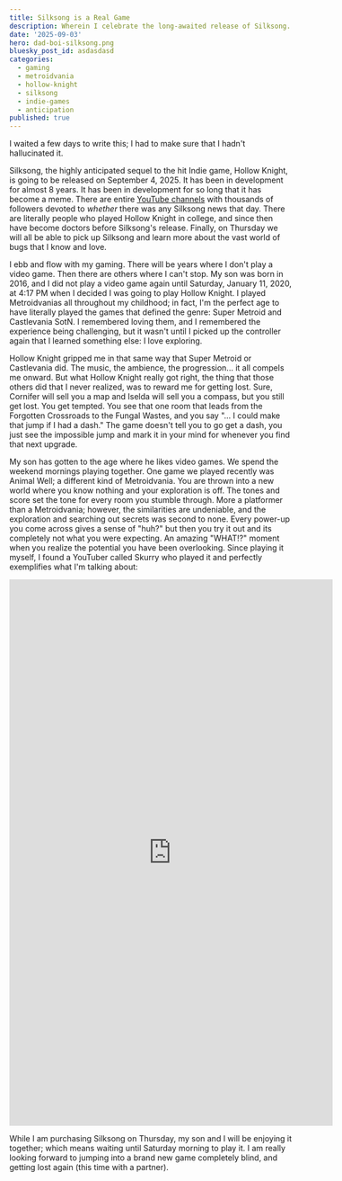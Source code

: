 ```yaml
---
title: Silksong is a Real Game
description: Wherein I celebrate the long-awaited release of Silksong.
date: '2025-09-03'
hero: dad-boi-silksong.png
bluesky_post_id: asdasdasd
categories:
  - gaming
  - metroidvania
  - hollow-knight
  - silksong
  - indie-games
  - anticipation
published: true
---
```


I waited a few days to write this; I had to make sure that I hadn't hallucinated it.

Silksong, the highly anticipated sequel to the hit Indie game, Hollow Knight, is going to be 
released on September 4, 2025. It has been in development for almost 8 years. It has been in
development for so long that it has become a meme. There are entire 
[YouTube channels](https://www.youtube.com/@DailySilksongNews) with thousands of followers devoted
to *whether* there was any Silksong news that day. There are literally people who played Hollow
Knight in college, and since then have become doctors before Silksong's release. Finally, on
Thursday we will all be able to pick up Silksong and learn more about the vast world of bugs that
I know and love.

I ebb and flow with my gaming. There will be years where I don't play a video game. Then there are
others where I can't stop. My son was born in 2016, and I did not play a video game again until
Saturday, January 11, 2020, at 4:17 PM when I decided I was going to play Hollow Knight. I played
Metroidvanias all throughout my childhood; in fact, I'm the perfect age to have literally played
the games that defined the genre: Super Metroid and Castlevania SotN. I remembered loving them, and
I remembered the experience being challenging, but it wasn't until I picked up the controller again
that I learned something else: I love exploring.

Hollow Knight gripped me in that same way that Super Metroid or Castlevania did. The music, the
ambience, the progression... it all compels me onward. But what Hollow Knight really got right, the
thing that those others did that I never realized, was to reward me for getting lost. Sure,
Cornifer will sell you a map and Iselda will sell you a compass, but you still get lost. You get
tempted. You see that one room that leads from the Forgotten Crossroads to the Fungal Wastes, and
you say "... I could make that jump if I had a dash." The game doesn't tell you to go get a dash,
you just see the impossible jump and mark it in your mind for whenever you find that next upgrade.

My son has gotten to the age where he likes video games. We spend the weekend mornings playing
together. One game we played recently was Animal Well; a different kind of Metroidvania. You are
thrown into a new world where you know nothing and your exploration is off. The tones and score
set the tone for every room you stumble through. More a platformer than a Metroidvania; however,
the similarities are undeniable, and the exploration and searching out secrets was second to none.
Every power-up you come across gives a sense of "huh?" but then you try it out and its completely
not what you were expecting. An amazing "WHAT!?" moment when you realize the potential you have
been overlooking. Since playing it myself, I found a YouTuber called Skurry who played it and
perfectly exemplifies what I'm talking about:
<iframe width="576" height="972" src="https://www.youtube.com/embed/EODDbJym6SE?si=SahRIMclEgQH_JvC&amp;start=761" title="YouTube video player" frameborder="0" allow="accelerometer; autoplay; clipboard-write; encrypted-media; gyroscope; picture-in-picture; web-share" referrerpolicy="strict-origin-when-cross-origin" allowfullscreen></iframe>

While I am purchasing Silksong on Thursday, my son and I will be enjoying it together; which means
waiting until Saturday morning to play it. I am really looking forward to jumping into a brand new
game completely blind, and getting lost again (this time with a partner).